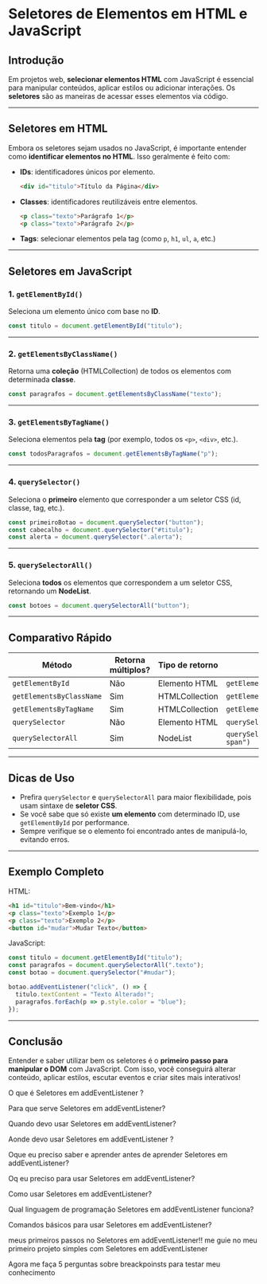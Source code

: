 
# Seletores de Elementos em HTML e JavaScript

## Introdução

Em projetos web, **selecionar elementos HTML** com JavaScript é essencial para manipular conteúdos, aplicar estilos ou adicionar interações. Os **seletores** são as maneiras de acessar esses elementos via código.

---

## Seletores em HTML

Embora os seletores sejam usados no JavaScript, é importante entender como **identificar elementos no HTML**. Isso geralmente é feito com:

- **IDs**: identificadores únicos por elemento.
  ```html
  <div id="titulo">Título da Página</div>
  ```

- **Classes**: identificadores reutilizáveis entre elementos.
  ```html
  <p class="texto">Parágrafo 1</p>
  <p class="texto">Parágrafo 2</p>
  ```

- **Tags**: selecionar elementos pela tag (como `p`, `h1`, `ul`, `a`, etc.)

---

## Seletores em JavaScript

### 1. `getElementById()`

Seleciona um elemento único com base no **ID**.

```javascript
const titulo = document.getElementById("titulo");
```

---

### 2. `getElementsByClassName()`

Retorna uma **coleção** (HTMLCollection) de todos os elementos com determinada **classe**.

```javascript
const paragrafos = document.getElementsByClassName("texto");
```

---

### 3. `getElementsByTagName()`

Seleciona elementos pela **tag** (por exemplo, todos os `<p>`, `<div>`, etc.).

```javascript
const todosParagrafos = document.getElementsByTagName("p");
```

---

### 4. `querySelector()`

Seleciona o **primeiro** elemento que corresponder a um seletor CSS (id, classe, tag, etc.).

```javascript
const primeiroBotao = document.querySelector("button");
const cabecalho = document.querySelector("#titulo");
const alerta = document.querySelector(".alerta");
```

---

### 5. `querySelectorAll()`

Seleciona **todos** os elementos que correspondem a um seletor CSS, retornando um **NodeList**.

```javascript
const botoes = document.querySelectorAll("button");
```

---

## Comparativo Rápido

| Método                | Retorna múltiplos? | Tipo de retorno       | Exemplo                         |
|----------------------|--------------------|------------------------|---------------------------------|
| `getElementById`     | Não                | Elemento HTML          | `getElementById("id")`          |
| `getElementsByClassName` | Sim            | HTMLCollection         | `getElementsByClassName("x")`   |
| `getElementsByTagName`   | Sim            | HTMLCollection         | `getElementsByTagName("p")`     |
| `querySelector`      | Não                | Elemento HTML          | `querySelector(".classe")`      |
| `querySelectorAll`   | Sim                | NodeList               | `querySelectorAll("div span")`  |

---

## Dicas de Uso

- Prefira `querySelector` e `querySelectorAll` para maior flexibilidade, pois usam sintaxe de **seletor CSS**.
- Se você sabe que só existe **um elemento** com determinado ID, use `getElementById` por performance.
- Sempre verifique se o elemento foi encontrado antes de manipulá-lo, evitando erros.

---

## Exemplo Completo

HTML:

```html
<h1 id="titulo">Bem-vindo</h1>
<p class="texto">Exemplo 1</p>
<p class="texto">Exemplo 2</p>
<button id="mudar">Mudar Texto</button>
```

JavaScript:

```javascript
const titulo = document.getElementById("titulo");
const paragrafos = document.querySelectorAll(".texto");
const botao = document.querySelector("#mudar");

botao.addEventListener("click", () => {
  titulo.textContent = "Texto Alterado!";
  paragrafos.forEach(p => p.style.color = "blue");
});
```

---

## Conclusão

Entender e saber utilizar bem os seletores é o **primeiro passo para manipular o DOM** com JavaScript. Com isso, você conseguirá alterar conteúdo, aplicar estilos, escutar eventos e criar sites mais interativos!


O que é Seletores em addEventListener ?

Para que serve Seletores em addEventListener?

Quando devo usar Seletores em addEventListener?

Aonde devo usar Seletores em addEventListener ?

Oque eu preciso saber e aprender antes de aprender Seletores em addEventListener?

Oq eu preciso para usar Seletores em addEventListener?

Como usar Seletores em addEventListener?

Qual linguagem de programação Seletores em addEventListener funciona?

Comandos básicos para usar Seletores em addEventListener?

meus primeiros passos no  Seletores em addEventListener!! me guie no meu primeiro projeto simples com Seletores em addEventListener



Agora me faça 5 perguntas sobre breackpoinsts para testar meu conhecimento





